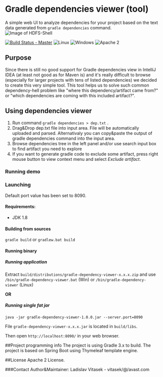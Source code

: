 # Gradle dependencies viewer (tool)
A simple web UI to analyze dependencies for your project based on the text data generated from ```gradle dependencies``` command.
![Image of HDFS-Shell](https://github.com/avast/hdfs-shell/blob/master/web/screenshot.png)

[![Build Status - Master](https://travis-ci.org/avast/gradle-dependencies-viewer.svg?branch=master)](https://travis-ci.org/avast/gradle-dependencies-viewer) ![Linux](https://img.shields.io/badge/os-linux-green.svg?style=flat) ![Windows](https://img.shields.io/badge/os-windows-green.svg?style=flat) ![Apache 2](https://img.shields.io/badge/license-Apache2-blue.svg?style=flat)
## Purpose
Since there is still no good support for Gradle dependencies view in IntelliJ IDEA (at least not good as for Maven is) and it's really difficult to browse (especially for larger projects with tens of listed dependencies) we decided to create this very simple tool.
This tool helps us to solve such common dependency-hell problem like "where this dependency/artifact came from?" or "which dependencies are coming with this included artifact?".

## Using dependencies viewer
1. Run command ```gradle dependencies > dep.txt``` .
2. Drag&Drop dep.txt file into input area. File will be automatically uploaded and parsed. Alternativaly you can copy&paste the output of gradle dependencies command into the input area.
3. Browse dependencies tree in the left panel and/or use search input box to find artifact you need to explore
4. If you want to generate gradle code to exclude some artifact, press right mouse button to view context menu and select *Exclude artifact*.

### Running demo

### Launching 
Default port value has been set to 8090.

#### Requirements:
- JDK 1.8

#### Building from sources
```gradle build``` or ```gradlew.bat build```

#### Running binary
##### Running application 
Extract ```build/distributions/gradle-dependency-viewer-x.x.x.zip``` and use ```/bin/gradle-dependency-viewer.bat``` (Win) or ```/bin/gradle-dependency-viewer``` (Linux)

**OR**
##### Running single fat jar
```java -jar gradle-dependency-viewer-1.0.0.jar --server.port=8090```

File ```gradle-dependency-viewer-x.x.x.jar``` is located in ```build/libs```.

Then open ```http://localhost:8090/``` in your web browser.

##Project programming info
The project is using Gradle 3.x to build. The project is based on Spring Boot using Thymeleaf template engine. 

##License
Apache 2 License.

###Contact
Author&Maintainer: Ladislav Vitasek  - vitasek/@/avast.com




